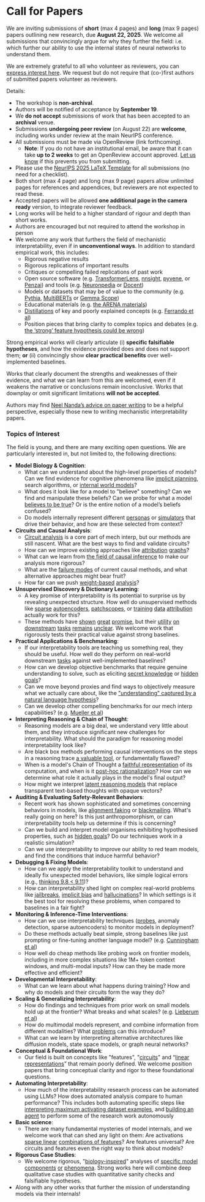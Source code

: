# Call for Papers
We are inviting submissions of **short** (max 4 pages) and **long** (max 9 pages) papers outlining new research, due **August 22, 2025**. We welcome all submissions that convincingly argue for why they further the field: i.e. which further our ability to use the internal states of neural networks to understand them. 

We are extremely grateful to all who volunteer as reviewers, you can [express interest here](https://www.google.com/url?q=https://docs.google.com/forms/d/e/1FAIpQLSdiw1SJllzoTz_nqzDTzTOGb9DV3W_truQyh-WvYj_QGIi7Mg/viewform?usp%3Ddialog&sa=D&source=editors&ust=1753445220908160&usg=AOvVaw1EP2lagTOxse0xp3jDmTK_). We request but do not require that (co-)first authors of submitted papers volunteer as reviewers. 

Details: 
* The workshop is **non-archival**.
* Authors will be notified of acceptance by **September 19**.
* We **do not accept** submissions of work that has been accepted to an **archival** venue.
* Submissions **undergoing peer review** (on August 22) are **welcome**, including works under review at the main NeurIPS conference.
* All submissions must be made via OpenReview (link forthcoming).
  * **Note**: If you do not have an institutional email, be aware that it can take **up to 2 weeks** to get an OpenReview account approved. [Let us know](mailto:neurips2025@mechinterpworkshop.com) if this prevents you from submitting.
* Please use the [NeurIPS 2025 LaTeX Template](https://www.google.com/url?q=https://media.neurips.cc/Conferences/NeurIPS2025/Styles.zip&sa=D&source=editors&ust=1753445220909333&usg=AOvVaw2iqdKm6d9-LbG_es77kV8_) for all submissions (no need for a checklist).
* Both short (max 4 page) and long (max 9 page) papers allow unlimited pages for references and appendices, but reviewers are not expected to read these.
* Accepted papers will be allowed **one additional page in the camera ready** version, to integrate reviewer feedback.
* Long works will be held to a higher standard of rigour and depth than short works.
* Authors are encouraged but not required to attend the workshop in person
* We welcome any work that furthers the field of mechanistic interpretability, even if in **unconventional ways**. In addition to standard empirical work, this includes:
  * Rigorous negative results
  * Rigorous replications of important results
  * Critiques or compelling failed replications of past work
  * Open source software (e.g. [TransformerLens](https://www.google.com/url?q=https://github.com/neelnanda-io/TransformerLens&sa=D&source=editors&ust=1753445220910456&usg=AOvVaw16UvSRItLhCdJyC5uHbcNF), [nnsight](https://www.google.com/url?q=https://github.com/ndif-team/nnsight&sa=D&source=editors&ust=1753445220910523&usg=AOvVaw2e_xcrwpBZneLl-mHlSBOb), [pyvene](https://www.google.com/url?q=https://github.com/stanfordnlp/pyvene/tree/main/pyvene/models/mlp&sa=D&source=editors&ust=1753445220910594&usg=AOvVaw0GvvXijA6lvWUQq-oJMn1L), or [Penzai](https://www.google.com/url?q=https://github.com/google-deepmind/penzai&sa=D&source=editors&ust=1753445220910678&usg=AOvVaw39BB3aBQi2AAGjwNXp8UUH)) and tools (e.g. [Neuronpedia](https://www.google.com/url?q=http://neuronpedia.org&sa=D&source=editors&ust=1753445220910750&usg=AOvVaw2GgRAU3177IKlR4_qQYL0I) or [Docent](https://www.google.com/url?q=https://transluce.org/introducing-docent&sa=D&source=editors&ust=1753445220910820&usg=AOvVaw0Dux7hXrWHbeAENy4AaQkF))
  * Models or datasets that may be of value to the community (e.g. [Pythia](https://www.google.com/url?q=https://arxiv.org/abs/2304.01373&sa=D&source=editors&ust=1753445220910961&usg=AOvVaw2QaQQGDHavljkRmPkufwSn), [MultiBERTs](https://www.google.com/url?q=https://arxiv.org/abs/2106.16163&sa=D&source=editors&ust=1753445220911017&usg=AOvVaw1_KRs3ErGvzbrEYTDOBzjm) or [Gemma Scope](https://www.google.com/url?q=https://arxiv.org/abs/2408.05147&sa=D&source=editors&ust=1753445220911103&usg=AOvVaw1ghH2RM_GZxggAbcE_bheo))
  * Educational materials (e.g. [the ARENA materials](https://www.google.com/url?q=https://arena3-chapter1-transformer-interp.streamlit.app/&sa=D&source=editors&ust=1753445220911233&usg=AOvVaw0pX79weAxSDEzZoVeKfRS9))
  * [Distillations](https://www.google.com/url?q=https://distill.pub/2017/research-debt/&sa=D&source=editors&ust=1753445220911322&usg=AOvVaw0zZtL0thp5VDW_7ZdyB6s0) of key and poorly explained concepts (e.g. [Ferrando et al](https://www.google.com/url?q=https://arxiv.org/abs/2405.00208&sa=D&source=editors&ust=1753445220911453&usg=AOvVaw26QstcwOMIhfeBIauqBn9K))
  * Position pieces that bring clarity to complex topics and debates (e.g. [the ‘strong’ feature hypothesis could be wrong](https://www.google.com/url?q=https://www.alignmentforum.org/posts/tojtPCCRpKLSHBdpn/the-strong-feature-hypothesis-could-be-wrong&sa=D&source=editors&ust=1753445220911706&usg=AOvVaw2IeiV3Fd83KG3vm7v2PQpA))

Strong empirical works will clearly articulate (i) **specific falsifiable hypotheses**, and how the evidence provided does and does not support them; **or** (ii) convincingly show **clear practical benefits** over well-implemented baselines. 

Works that clearly document the strengths and weaknesses of their evidence, and what we can learn from this are welcomed, even if it weakens the narrative or conclusions remain inconclusive. Works that downplay or omit significant limitations **will not be accepted**. 

Authors may find [Neel Nanda’s advice on paper writing](https://www.google.com/url?q=https://www.alignmentforum.org/posts/eJGptPbbFPZGLpjsp/highly-opinionated-advice-on-how-to-write-ml-papers&sa=D&source=editors&ust=1753445220912627&usg=AOvVaw1JpgwU2wet_m5jL1wdicVf) to be a helpful perspective, especially those new to writing mechanistic interpretability papers. 
### Topics of Interest
The field is young, and there are many exciting open questions. We are particularly interested in, but not limited to, the following directions: 
* **Model Biology & Cognition**:
  * What can we understand about the high-level properties of models? Can we find evidence for cognitive phenomena like [implicit planning](https://www.google.com/url?q=https://transformer-circuits.pub/2025/attribution-graphs/biology.html%23dives-poems&sa=D&source=editors&ust=1753445220913254&usg=AOvVaw2L8iHmo8uQZhf2sA47uyPy), search algorithms, or [internal world models](https://www.google.com/url?q=https://arxiv.org/abs/2210.13382&sa=D&source=editors&ust=1753445220913355&usg=AOvVaw0KLEe-P2wRxCUR5zkgyYrw)?
  * What does it look like for a model to "believe" something? Can we find and manipulate these beliefs? Can we probe for what a model [believes to be true](https://www.google.com/url?q=https://arxiv.org/abs/2310.06824&sa=D&source=editors&ust=1753445220913565&usg=AOvVaw3U4ghGCRfTfcLgoUCyONZl)? Or is the entire notion of a model’s beliefs confused?
  * Do models internally represent different [personas](https://www.google.com/url?q=https://arxiv.org/abs/2406.12094&sa=D&source=editors&ust=1753445220913727&usg=AOvVaw2LIuQi5dRGcggcaqYgdYtS) or [simulators](https://www.google.com/url?q=https://www.nature.com/articles/s41586-023-06647-8&sa=D&source=editors&ust=1753445220913795&usg=AOvVaw2ggdcGyT0-P4O9qhtGSDSm) that drive their behavior, and how are these selected from context?
* **Circuits and Causal Analysis**:
  * [Circuit analysis](https://www.google.com/url?q=https://distill.pub/2020/circuits/zoom-in/&sa=D&source=editors&ust=1753445220914007&usg=AOvVaw3oKncE5XT54Bh9FOn3F7Lb) is a core part of mech interp, but our methods are still nascent. What are the best ways to find and validate circuits?
  * How can we improve existing approaches like [attribution](https://www.google.com/url?q=https://arxiv.org/abs/2406.11944&sa=D&source=editors&ust=1753445220914254&usg=AOvVaw1Xg3E9SbrkczZad4f6By2M) [graphs](https://www.google.com/url?q=https://transformer-circuits.pub/2025/attribution-graphs/methods.html&sa=D&source=editors&ust=1753445220914329&usg=AOvVaw34OlklC0-bxmvQxQaxeY5E)?
  * What can we learn from [the field of causal inference](https://www.google.com/url?q=https://arxiv.org/abs/2407.04690&sa=D&source=editors&ust=1753445220914554&usg=AOvVaw1lun8IvLt1Kdhd6Y6qVh1g) to make our analysis more rigorous?
  * What are the [failure modes](https://www.google.com/url?q=https://arxiv.org/abs/2307.15771&sa=D&source=editors&ust=1753445220914696&usg=AOvVaw0OtbsO0pkGiG7T9K_8tiQ4) of current causal methods, and what alternative approaches might bear fruit?
  * How far can we push [weight-based](https://www.google.com/url?q=https://arxiv.org/abs/2301.05217&sa=D&source=editors&ust=1753445220914866&usg=AOvVaw3eumZbZWJ1qYgxVh7jR8lS) [analysis](https://www.google.com/url?q=https://arxiv.org/abs/2410.08417&sa=D&source=editors&ust=1753445220914937&usg=AOvVaw2qnZHCotOwGqZoNna3MFWF)?
* **Unsupervised Discovery & Dictionary Learning**:
  * A key promise of interpretability is its potential to surprise us by revealing unexpected structure. How well do unsupervised methods like [sparse](https://www.google.com/url?q=https://arxiv.org/abs/2103.15949&sa=D&source=editors&ust=1753445220915254&usg=AOvVaw1cQ54nx39o1H93_Y40dM52) [autoencoders](https://www.google.com/url?q=https://transformer-circuits.pub/2023/monosemantic-features&sa=D&source=editors&ust=1753445220915347&usg=AOvVaw2oaiq6ivOZfMfvrBbPM6Pt), [patch](https://www.google.com/url?q=https://arxiv.org/abs/2401.06102&sa=D&source=editors&ust=1753445220915423&usg=AOvVaw1pWKxVvmoqOnlWVwuEw4LC)[scopes](https://www.google.com/url?q=https://arxiv.org/abs/2403.10949v2&sa=D&source=editors&ust=1753445220915472&usg=AOvVaw2-DcDcbs8CipoTniY9xvli), or [training](https://www.google.com/url?q=https://proceedings.mlr.press/v70/koh17a?ref%3Dhttps://githubhelp.com&sa=D&source=editors&ust=1753445220915576&usg=AOvVaw1ZTqrfGUD0J0C0uQgMJ5QQ) [data](https://www.google.com/url?q=https://arxiv.org/abs/2308.03296&sa=D&source=editors&ust=1753445220915633&usg=AOvVaw2bvlwgDFcFIOp69DZ7w80D) [attribution](https://www.google.com/url?q=https://arxiv.org/abs/2205.11482&sa=D&source=editors&ust=1753445220915689&usg=AOvVaw2rhZCE1CQoMrV_dc2izZPg) actually work for this?
  * These methods have [shown](https://www.google.com/url?q=https://transformer-circuits.pub/2024/scaling-monosemanticity/index.html&sa=D&source=editors&ust=1753445220915859&usg=AOvVaw2pp28NydR8Jr3Lg4IIth-5) [great](https://www.google.com/url?q=https://transformer-circuits.pub/2025/attribution-graphs/biology.html&sa=D&source=editors&ust=1753445220915937&usg=AOvVaw3OvYVh4KfUMMKUOt-EQr2z) [promise](https://www.google.com/url?q=https://arxiv.org/abs/2503.10965&sa=D&source=editors&ust=1753445220916038&usg=AOvVaw0x7u2aiuR1ZkREiwtvY7Hq), but their [utility](https://www.google.com/url?q=https://arxiv.org/abs/2502.16681&sa=D&source=editors&ust=1753445220916145&usg=AOvVaw1yIdG99NHqb1fRQfhXd-xm) [on](https://www.google.com/url?q=https://www.tilderesearch.com/blog/sieve&sa=D&source=editors&ust=1753445220916233&usg=AOvVaw3j3RfLYGqnQiHDrWRhuwPu) [downstream](https://www.google.com/url?q=https://arxiv.org/abs/2501.17148&sa=D&source=editors&ust=1753445220916304&usg=AOvVaw2__49A4wmxoo-CHORLMl2D) [tasks](https://www.google.com/url?q=https://transformer-circuits.pub/2024/features-as-classifiers/index.html&sa=D&source=editors&ust=1753445220916376&usg=AOvVaw2GhuD12BnpmqccCeWF71PM) [remains](https://www.google.com/url?q=https://arxiv.org/abs/2502.04382&sa=D&source=editors&ust=1753445220916434&usg=AOvVaw1v7Pl5ltzP2qL4KXLoxS4s) [unclear](https://www.google.com/url?q=https://www.alignmentforum.org/posts/4uXCAJNuPKtKBsi28/negative-results-for-saes-on-downstream-tasks&sa=D&source=editors&ust=1753445220916526&usg=AOvVaw179K_qYfw_Vhv4ouxcmumZ). We welcome work that rigorously tests their practical value against strong baselines.
* **Practical Applications & Benchmarking**:
  * If our interpretability tools are teaching us something real, they should be useful. How well do they perform on real-world downstream [tasks](https://www.google.com/url?q=https://www.lesswrong.com/posts/wGRnzCFcowRCrpX4Y/downstream-applications-as-validation-of-interpretability&sa=D&source=editors&ust=1753445220916941&usg=AOvVaw2CvHUbW4P_CNgsKuvIZMmp) against well-implemented baselines?
  * How can we develop objective benchmarks that require genuine understanding to solve, such as eliciting [secret knowledge](https://www.google.com/url?q=https://arxiv.org/abs/2505.14352&sa=D&source=editors&ust=1753445220917159&usg=AOvVaw2J1Cu5LRsU71WyXNFAWDJR) or [hidden goals](https://www.google.com/url?q=https://arxiv.org/abs/2503.10965&sa=D&source=editors&ust=1753445220917252&usg=AOvVaw1udY7Mg4scZlgUHZNq2VXS)?
  * Can we move beyond proxies and find ways to objectively measure what we actually care about, like the ["understanding" captured by a natural language hypothesis](https://www.google.com/url?q=https://arxiv.org/abs/2502.04382&sa=D&source=editors&ust=1753445220917505&usg=AOvVaw2JWyQ3t4haIiPleipKnqUr)?
  * Can we develop other compelling benchmarks for our mech interp capabilities? (e.g. [Mueller et al](https://www.google.com/url?q=https://arxiv.org/abs/2504.13151&sa=D&source=editors&ust=1753445220917661&usg=AOvVaw2cpSE84aP4Y1Dx_dk-shuG))
* **Interpreting Reasoning & Chain of Thought**:
  * Reasoning models are a big deal, we understand very little about them, and they introduce significant new challenges for interpretability. What should the paradigm for reasoning model interpretability look like?
  * Are black box methods performing causal interventions on the steps in a reasoning trace [a valuable tool](https://www.google.com/url?q=https://arxiv.org/abs/2506.19143&sa=D&source=editors&ust=1753445220918122&usg=AOvVaw2aDUf2rL5L7GaZGrYmr09f), or fundamentally flawed?
  * When is a model's Chain of Thought a [faithful representation](https://www.google.com/url?q=https://arxiv.org/abs/2305.04388&sa=D&source=editors&ust=1753445220918278&usg=AOvVaw0jAc4QG0VK1mlbKe4gicEV) of its computation, and when is it [post-hoc rationalization](https://www.google.com/url?q=https://arxiv.org/abs/2503.08679&sa=D&source=editors&ust=1753445220918377&usg=AOvVaw0FQjx7LU7-i4sfepnF6AJe)? How can we determine what role it actually plays in the model's final output?
  * How might we interpret [latent reasoning models](https://www.google.com/url?q=https://arxiv.org/abs/2412.06769&sa=D&source=editors&ust=1753445220918553&usg=AOvVaw2N-ipDvD2RYIQRONYOTZZl) that replace transparent text-based thoughts with opaque vectors?
* **Auditing & Evaluating Safety-Relevant Behaviors**:
  * Recent work has shown sophisticated and sometimes concerning behaviors in models, like [alignment faking](https://www.google.com/url?q=https://arxiv.org/abs/2412.14093&sa=D&source=editors&ust=1753445220918858&usg=AOvVaw3ILUBDP4YuZhFOS9Api4T5) or [blackmailing](https://www.google.com/url?q=https://www.anthropic.com/research/agentic-misalignment&sa=D&source=editors&ust=1753445220918929&usg=AOvVaw3vOd2Ug7_bwXGH9hehV6OQ). What's really going on here? Is this just anthropomorphism, or can interpretability tools help us determine if this is concerning?
  * Can we build and interpret model organisms exhibiting hypothesised properties, such as [hidden goals](https://www.google.com/url?q=https://arxiv.org/abs/2503.10965&sa=D&source=editors&ust=1753445220919213&usg=AOvVaw1yxMhb6oRXNvRAtKh4rtGI)? Do our techniques work in a realistic simulation?
  * Can we use interpretability to improve our ability to red team models, and find the conditions that induce harmful behavior?
* **Debugging & Fixing Models**:
  * How can we apply the interpretability toolkit to understand and ideally fix unexpected model behaviors, like simple logical errors (e.g., [thinking 9.8 < 9.11](https://www.google.com/url?q=https://transluce.org/observability-interface&sa=D&source=editors&ust=1753445220919701&usg=AOvVaw2VrOSbre4hgzbozE2bUuC7))?
  * How can interpretability shed light on complex real-world problems like [jailbreaks](https://www.google.com/url?q=https://transformer-circuits.pub/2025/attribution-graphs/biology.html%23dives-jailbreak&sa=D&source=editors&ust=1753445220919874&usg=AOvVaw03Q4eP95TlqBtHxWf8YTL8), [implicit bias](https://www.google.com/url?q=https://arxiv.org/abs/2506.10922&sa=D&source=editors&ust=1753445220919949&usg=AOvVaw17HCvffsXgUMLYlCuwMhAf) and [hallucinations](https://www.google.com/url?q=https://arxiv.org/abs/2411.14257&sa=D&source=editors&ust=1753445220920016&usg=AOvVaw019T9IjiZH07R9LX94zJ3w)? In which settings is it the best tool for resolving these problems, when compared to baselines in a fair fight?
* **Monitoring & Inference-Time Interventions**:
  * How can we use interpretability techniques ([probes](https://www.google.com/url?q=https://arxiv.org/abs/2102.12452&sa=D&source=editors&ust=1753445220920358&usg=AOvVaw19RFu5fDtKCdZiBy6Bkgam), anomaly detection, sparse autoencoders) to monitor models in deployment?
  * Do these methods actually beat simple, strong baselines like just prompting or fine-tuning another language model? (e.g. [Cunningham et al](https://www.google.com/url?q=https://alignment.anthropic.com/2025/cheap-monitors/&sa=D&source=editors&ust=1753445220920618&usg=AOvVaw3AyikJKjOxu6gvml_Xhcvu))
  * How well do cheap methods like probing work on frontier models, including in more complex situations like 1M+ token context windows, and multi-modal inputs? How can they be made more effective and efficient?
* **Developmental Interpretability**:
  * What can we learn about what happens during training? How and why do models and their circuits form the way they do?
* **Scaling & Generalizing Interpretability**:
  * How do findings and techniques from prior work on small models hold up at the frontier? What breaks and what scales? (e.g. [Lieberum et al](https://www.google.com/url?q=https://arxiv.org/abs/2307.09458&sa=D&source=editors&ust=1753445220921342&usg=AOvVaw2MkgkHFE9ynZZkHA5xVmuk))
  * How do multimodal models represent, and combine information from different modalities? What [problems](https://www.google.com/url?q=https://openreview.net/pdf?id%3DVUhRdZp8ke&sa=D&source=editors&ust=1753445220921516&usg=AOvVaw3acTiRlou666PlBTlT7VGW) can this introduce?
  * What can we learn by interpreting alternative architectures like diffusion models, state space models, or graph neural networks?
* **Conceptual & Foundational Work**:
  * Our field is built on concepts like "features", "[circuits](https://www.google.com/url?q=https://distill.pub/2020/circuits/zoom-in/&sa=D&source=editors&ust=1753445220921974&usg=AOvVaw1Z9bR7twUZr2QzIvDr1I-A)" and “[linear representations](https://www.google.com/url?q=https://transformer-circuits.pub/2024/july-update/index.html%23linear-representations&sa=D&source=editors&ust=1753445220922093&usg=AOvVaw2ZO9RnYEwqoUtFBNO7E9m_)” that remain poorly defined. We welcome position papers that bring conceptual clarity and rigor to these foundational questions.
* **Automating Interpretability**:
  * How much of the interpretability research process can be automated using LLMs? How does automated analysis compare to human performance? This includes both automating specific steps like [interpreting maximum activating dataset examples](https://www.google.com/url?q=https://openaipublic.blob.core.windows.net/neuron-explainer/paper/index.html&sa=D&source=editors&ust=1753445220922585&usg=AOvVaw2Rfwy5wwSrNGlhbqVXNA58), and [building an agent](https://www.google.com/url?q=https://arxiv.org/abs/2404.14394&sa=D&source=editors&ust=1753445220922655&usg=AOvVaw177rH02JHTfEu3KlnqY7iy) to perform some of the research work autonomously
* **Basic science**:
  * There are many fundamental mysteries of model internals, and we welcome work that can shed any light on them: Are activations [sparse linear](https://www.google.com/url?q=https://arxiv.org/abs/1601.03764&sa=D&source=editors&ust=1753445220923013&usg=AOvVaw1pcWfGDBMXRAKU5LfS8225) [combinations of features](https://www.google.com/url?q=https://transformer-circuits.pub/2022/toy_model/index.html&sa=D&source=editors&ust=1753445220923130&usg=AOvVaw1qlmHas6d6I_vN6jul5_vI)? Are features universal? Are circuits and features even the right way to think about models?
* **Rigorous Case Studies**:
  * We welcome rigorous, "[biology-inspired](https://www.google.com/url?q=https://distill.pub/2020/circuits/curve-circuits/&sa=D&source=editors&ust=1753445220923430&usg=AOvVaw3Vk7dqZ59J1bwdKmzBeRNS)" analyses of [specific model](https://www.google.com/url?q=https://arxiv.org/abs/2310.04625&sa=D&source=editors&ust=1753445220923505&usg=AOvVaw25fK_kzQ_ZiYW0A3jYYpbI) [components](https://www.google.com/url?q=https://transformer-circuits.pub/2024/scaling-monosemanticity/index.html&sa=D&source=editors&ust=1753445220923578&usg=AOvVaw2FMiTr_d1nyz8Z6ZiZw7WT) [or](https://www.google.com/url?q=https://arxiv.org/abs/2305.01610&sa=D&source=editors&ust=1753445220923633&usg=AOvVaw1zEZczPCQ3jTe_EAhaQcK4) [phenomena](https://www.google.com/url?q=https://arxiv.org/abs/2306.09346&sa=D&source=editors&ust=1753445220923696&usg=AOvVaw1I-CVQ0_sQH0f29ILEs8nN). Strong works here will combine deep qualitative case studies with quantitative sanity checks and falsifiable hypotheses.
* Along with any other works that further the mission of understanding models via their internals!